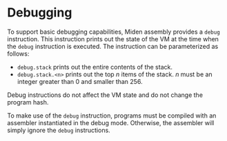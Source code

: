 # Debugging

To support basic debugging capabilities, Miden assembly provides a `debug` instruction. This instruction prints out the state of the VM at the time when the `debug` instruction is executed. The instruction can be parameterized as follows:

- `debug.stack` prints out the entire contents of the stack.
- `debug.stack.<n>` prints out the top $n$ items of the stack. $n$ must be an integer greater than $0$ and smaller than $256$.

Debug instructions do not affect the VM state and do not change the program hash.

To make use of the `debug` instruction, programs must be compiled with an assembler instantiated in the debug mode. Otherwise, the assembler will simply ignore the `debug` instructions.